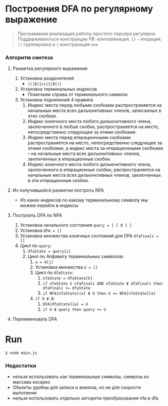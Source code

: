 # Построения DFA по регулярному выражение
>  Программная реализация работы простого парсера регулярок
Поддерживаються конструкции РВ: конткатенация, `{}` - итерация, `()` группировка и `|` конструкиция `или` 

### Алгоритм синтеза
1. Разметка регулярного выражения
    1. Установка разделителей
        * `|(|0|1|v|1|0|)|`
    2. Установка терминальных индексов
        * Помечаем справа от терминального символа
    3. Установка подчинений 4 правила
        1. Индекс места перед любыми скобками распространяется
           на начальные места всех дизъюнктивных членов,
           записанных в этих скобках.
        2. Индекс конечного места любого дизъюнктивного члена,
           заключенного в любые скобки,
           распространяется на место,
           непосредственно следующее за этими скобками.
        3. Индекс места перед итерационными скобками распространяется на место,
           непосредственно следующее за этими скобками,
           а индекс места за итерационными скобками
           – на начальные места всех дизъюнктивных членов,
           заключенных в итерационные скобки.
        4. Индекс конечного места любого дизъюнктивного члена,
           заключенного в итерационные скобки,
           распространяется на начальные места всех дизъюнктивных членов,
           заключенных в эти итерационные скобки.
       
2.  Из получившейся разметки построть NFA
    * Из каких индексов по какому терминальному символу мы можем перейти в индексы
    
3. Построить DFA по NFA
    1. Установка начального состояния `query = [ [ 0 ] ]`
    2. Установка `DFA = []`
    3. Установка множества конечных состояний для DFA `dfaFinals = []`
    4. Цикл по `query`:
        1. `dfaState = query[i]`
        2. Цикл по Алфавиту терминальных символов:
            1. `a = A[j]`
            2. Установка множества `U = []`
            3. Цикл по `dfaState`:
                1. `nfaState = dfaState[k]`
                2. `if nfaState ∈ nfaFinals AND nfaState ∉ dfaFinals then dfaFinals += dfaState`
                3. `if NFA[nfaState][a] ∉ U then U += NFA[nfaState][a]`
            4. `if U ∉ Ø`:
                1. `DFA[dfaState][a] = U`
                2. `if U ∉ query then query += U`

4. Переименовать DFA

# Run
```
$ node main.js
```


### Недостатки
* нельзя использовать как терминальные символы, символы из массива escapes
* Обьекты удобны для записи и анализа, но не для скорости выполения
* нельзя использовать отдельно алгоритм преобразования nfa в dfa

